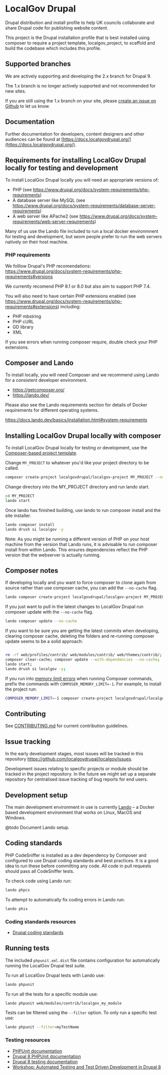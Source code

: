 # LocalGov Drupal

Drupal distribution and install profile to help UK councils collaborate and
share Drupal code for publishing website content.

This project is the Drupal installation profile that is best installed using
composer to require a project template, localgov_project, to scaffold and build
the codebase which includes this profile.

## Supported branches

We are actively supporting and developing the 2.x branch for Drupal 9.

The 1.x branch is no longer actively supported and not recommended for new sites.

If you are still using the 1.x branch on your site, please [create an issue on Github](https://github.com/localgovdrupal/localgov/issues) to let us know.

## Documentation

Further documentation for developers, content designers and other audiences can
be found at [https://docs.localgovdrupal.org/](https://docs.localgovdrupal.org/).

## Requirements for installing LocalGov Drupal locally for testing and development

To install LocalGov Drupal locally you will need an appropriate versions of:

 - PHP (see https://www.drupal.org/docs/system-requirements/php-requirements)
 - A database server like MySQL (see https://www.drupal.org/docs/system-requirements/database-server-requirements)
 - A web server like APache2 (see https://www.drupal.org/docs/system-requirements/web-server-requirements) 

Many of us use the Lando file included to run a local docker environmnent for testing and development, but seom people prefer to run the web servers natively on their host machine.

### PHP requirements

We folllow Drupal's PHP recomendations: https://www.drupal.org/docs/system-requirements/php-requirements#versions

We currently recomend PHP 8.1 or 8.0 but also aim to support PHP 7.4.

You will also need to have certain PHP extensions enabled (see https://www.drupal.org/docs/system-requirements/php-requirements#extensions) including: 

 - PHP mbstring
 - PHP cURL
 - GD library
 - XML 

If you see errors when running composer require, double check your PHP extensions.

## Composer and Lando

To install locally, you will need Composer and we recommend using Lando for a consistent developer environment.

 - https://getcomposer.org/
 - https://lando.dev/

Please also see the Lando requirements section for details of Docker
requirements for different operating systems.

https://docs.lando.dev/basics/installation.html#system-requirements

## Installing LocalGov Drupal locally with composer

To install LocalGov Drupal locally for testing or development, use the
[Composer-based project template](https://github.com/localgovdrupal/localgov_project).

Change `MY_PROJECT` to whatever you'd like your project directory to be called.

```bash
composer create-project localgovdrupal/localgov-project MY_PROJECT --no-install 
```

Change directory into the MY_PROJECT directory and run lando start.

```bash
cd MY_PROJECT
lando start
```

Once lando has finished building, use lando to run composer install and the site installer.

```bash
lando composer install
lando drush si localgov -y
```

Note: As you might be running a different version of PHP on your host machine from the 
version that Lando runs, it is advisable to run composer install from within Lando. 
This ensures dependencies reflect the PHP version that the webserver is actually running. 

## Composer notes

If developing locally and you want to force composer to clone again
from source rather than use composer cache, you can add the `--no-cache` flag.

```bash
lando composer create-project localgovdrupal/localgov-project MY_PROJECT --stability dev --no-cache  --no-install 
```

If you just want to pull in the latest changes to LocalGov Drupal run composer
update with the `--no-cache` flag.

```bash
lando composer update --no-cache
```

If you want to be sure you are getting the latest commits when developing,
clearing composer cache, deleting the folders and re-running composer update
seems to be a solid approach:

```bash

rm -rf web/profiles/contrib/ web/modules/contrib/ web/themes/contrib/;
composer clear-cache; composer update --with-dependencies --no-cache;
lando start;
lando drush si localgov -y;

```

If you run into [memory limit errors](https://getcomposer.org/doc/articles/troubleshooting.md#memory-limit-errors)
when running Composer commands, prefix the commands with `COMPOSER_MEMORY_LIMIT=-1`.
For example, to install the project run:

```bash
COMPOSER_MEMORY_LIMIT=-1 composer create-project localgovdrupal/localgov-project MY_PROJECT
```

## Contributing

See [CONTRIBUTING.md](CONTRIBUTING.md) for current contribution guidelines.

## Issue tracking

In the early development stages, most issues will be tracked in this repository
<https://github.com/localgovdrupal/localgov/issues>.

Development issues relating to specific projects or module should be tracked in
the project repository. In the future we might set up a separate repository for
centralised issue tracking of bug reports for end users.

## Development setup

The main development environment in use is currently
[Lando](https://docs.lando.dev/) – a Docker based development environment that
works on Linux, MacOS and Windows.

@todo Document Lando setup.

## Coding standards

PHP CodeSniffer is installed as a dev dependency by Composer and configured to
use Drupal coding standards and best practices. It is a good idea to run these
before committing any code. All code in pull requests should pass all
CodeSniffer tests.

To check code using Lando run:

```bash
lando phpcs
```

To attempt to automatically fix coding errors in Lando run:

```bash
lando phix
```

### Coding standards resources

* [Drupal coding standards](https://www.drupal.org/docs/develop/standards)

## Running tests

The included `phpunit.xml.dist` file contains configuration for automatically
running the LocalGov Drupal test suite.

To run all LocalGov Drupal tests with Lando use:

```bash
lando phpunit
```

To run all the tests for a specific module use:

```bash
lando phpunit web/modules/contrib/localgov_my_module
```

Tests can be filtered using the `--filter` option. To only run a specific test
use:

```bash
lando phpunit --filter=myTestName
```

### Testing resources

* [PHPUnit documentation](https://phpunit.readthedocs.io/en/7.5/)
* [Drupal 8 PHPUnit documentation](https://www.drupal.org/docs/8/testing/phpunit-in-drupal-8)
* [Drupal 8 testing documentation](https://www.drupal.org/docs/8/testing)
* [Workshop: Automated Testing and Test Driven Development in Drupal 8](https://github.com/opdavies/workshop-drupal-automated-testing)
